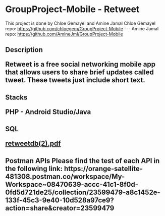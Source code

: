 # GroupProject-Mobile - Retweet
This project is done by Chloe Gemayel and Amine Jamal
Chloe Gemayel repo: https://github.com/chloegem/GroupProject-Mobile --- 
Amine Jamal repo: https://github.com/AmineJml/GroupProject-Mobile

<h2>Description
 
Retweet is a free social networking mobile app that allows users to share brief updates called tweet.
These tweets just include short text.

<h2>Stacks
 
PHP - Android Studio/Java 

<h2>SQL
 
 
 [retweetdb(2).pdf](https://github.com/AmineJml/GroupProject-Mobile/files/9964821/retweetdb.2.pdf)

<h2>Postman APIs
 Please find the test of each API in the following link: https://orange-satellite-481308.postman.co/workspace/My-Workspace~08470639-accc-41c1-8f0d-0fd5d721de25/collection/23599479-a8c1452e-133f-45c3-9e40-10d528a97ce9?action=share&creator=23599479
 
